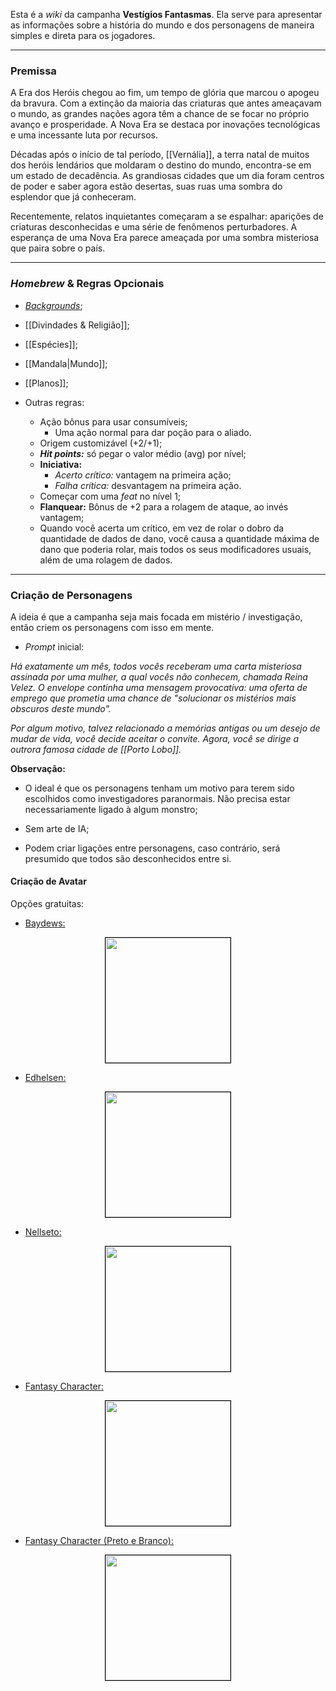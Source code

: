 Esta é a *wiki* da campanha **Vestígios Fantasmas**. Ela serve para apresentar as informações sobre a história do mundo e dos personagens de maneira simples e direta para os jogadores.

---

### Premissa

A Era dos Heróis chegou ao fim, um tempo de glória que marcou o apogeu da bravura. Com a extinção da maioria das criaturas que antes ameaçavam o mundo, as grandes nações agora têm a chance de se focar no próprio avanço e prosperidade. A Nova Era se destaca por inovações tecnológicas e uma incessante luta por recursos.

Décadas após o início de tal período, [[Vernália]], a terra natal de muitos dos heróis lendários que moldaram o destino do mundo, encontra-se em um estado de decadência. As grandiosas cidades que um dia foram centros de poder e saber agora estão desertas, suas ruas uma sombra do esplendor que já conheceram.

Recentemente, relatos inquietantes começaram a se espalhar: aparições de criaturas desconhecidas e uma série de fenômenos perturbadores. A esperança de uma Nova Era parece ameaçada por uma sombra misteriosa que paira sobre o país.

---

### *Homebrew* & Regras Opcionais

- [*Backgrounds*](https://homebrewery.naturalcrit.com/share/OgqSwg2qti4M);

- [[Divindades & Religião]];

- [[Espécies]];

- [[Mandala|Mundo]];

- [[Planos]];

- Outras regras:
	- Ação bônus para usar consumíveis;
		- Uma ação normal para dar poção para o aliado.
	- Origem customizável (+2/+1);
	- ***Hit points:*** só pegar o valor médio (avg) por nível;
	- **Iniciativa:**
		- *Acerto crítico:* vantagem na primeira ação;
		- *Falha crítica:* desvantagem na primeira ação.
	- Começar com uma *feat* no nível 1;
	- **Flanquear:** Bônus de +2 para a rolagem de ataque, ao invés vantagem;
	- Quando você acerta um crítico, em vez de rolar o dobro da quantidade de dados de dano, você causa a quantidade máxima de dano que poderia rolar, mais todos os seus modificadores usuais, além de uma rolagem de dados.

---

### Criação de Personagens

A ideia é que a campanha seja mais focada em mistério / investigação, então criem os personagens com isso em mente.

- *Prompt* inicial:

*Há exatamente um mês, todos vocês receberam uma carta misteriosa assinada por uma mulher, a qual vocês não conhecem, chamada Reina Velez. O envelope continha uma mensagem provocativa: uma oferta de emprego que prometia uma chance de "solucionar os mistérios mais obscuros deste mundo".*

*Por algum motivo, talvez relacionado a memórias antigas ou um desejo de mudar de vida, você decide aceitar o convite. Agora, você se dirige a outrora famosa cidade de [[Porto Lobo]].*

**Observação:**

- O ideal é que os personagens tenham um motivo para terem sido escolhidos como investigadores paranormais. Não precisa estar necessariamente ligado à algum monstro;

- Sem arte de IA;

- Podem criar ligações entre personagens, caso contrário, será presumido que todos são desconhecidos entre si.

#### Criação de Avatar

Opções gratuitas:

- [Baydews:](https://picrew.me/en/image_maker/582810)

<div style="text-align: center;">
<img src="https://i.imgur.com/Wx4XHDW.png" width="200" style="border: 1px solid black;">
</div>

- [Edhelsen:](https://picrew.me/en/image_maker/1290570)

<div style="text-align: center;">
<img src="https://i.imgur.com/hnTPhBp.png" width="200" style="border: 1px solid black;">
</div>

- [Nellseto:](https://picrew.me/en/image_maker/1349935)

<div style="text-align: center;">
<img src="https://i.imgur.com/KhXQV96.png" width="200" style="border: 1px solid black;">
</div>

- [Fantasy Character:](https://picrew.me/en/image_maker/683306)

<div style="text-align: center;">
<img src="https://i.imgur.com/NAef3yL.png" width="200" style="border: 1px solid black;">
</div>

- [Fantasy Character (Preto e Branco):](https://meiker.io/play/12206/online.html)

<div style="text-align: center;">
<img src="https://i.imgur.com/o3qOQxG.png" width="200" style="border: 1px solid black;">
</div>
